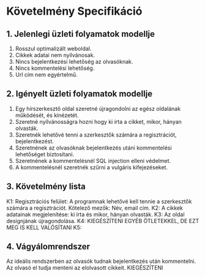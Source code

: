 # Követelmény Specifikáció

## 1. Jelenlegi üzleti folyamatok modellje

1. Rosszul optimalizált weboldal.
2. Cikkek adatai nem nyilvánosak.
3. Nincs bejelentkezési lehetőség az olvasóknak.
4. Nincs kommentelési lehetőség.
5. Url cím nem egyértelmű.

## 2. Igényelt üzleti folyamatok modellje

1. Egy hírszerkesztő oldal szeretné újragondolni az egész oldalának működését, és kinézetét.
2. Szeretné nyílvánosságra hozni hogy ki írta a cikket, mikor, hányan olvasták.
3. Szeretnék lehetővé tenni a szerkesztők számára a regisztrációt, bejelentkezést.
4. Szeretnének az olvasóknak bejelentkezés utáni kommentelési lehetőséget biztosítani.
5. Szeretnének a kommentelésnél SQL injection elleni védelmet.
6. A kommentelésnél szeretnék szűrni a vulgáris kifejezéseket.

## 3. Követelmény lista

K1: Regisztrációs felület: A programnak lehetővé kell tennie a szerkesztők számára a regisztrációt. Kötelező mezők: Név, email cím.	
K2: A cikkek adatainak megjelenítése: ki írta és mikor, hányan olvasták.
K3: Az oldal designjának újragondolása.
K4: KIEGÉSZÍTENI EGYÉB ÖTLETEKKEL, DE EZT MEG IS KELL VALÓSÍTANI
K5: 

## 4. Vágyálomrendszer

Az ideális rendszerben az olvasók tudnak bejelentkezés után kommentelni.
Az olvasó el tudja menteni az elolvasott cikkeit.
KIEGÉSZÍTENI